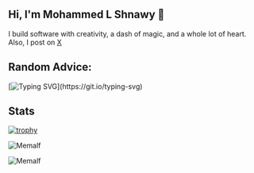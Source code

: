 ## Hi, I'm Mohammed L Shnawy 👋

I build software with creativity, a dash of magic, and a whole lot of heart. Also, I post on [X](https://x.com/mohammedlshnawy)

## Random Advice:
[![Typing SVG](https://readme-typing-svg.herokuapp.com?size=30&lines=Touch+some+grass.)](https://git.io/typing-svg)
## Stats
[![trophy](https://github-profile-trophy.vercel.app/?username=Memalf)](https://github.com/ryo-ma/github-profile-trophy)

![Memalf](https://github-readme-stats.vercel.app/api?username=Memalf&show_icons=true&theme=tokyonight&hide=["issues"])

![Memalf](https://github-readme-stats.vercel.app/api/top-langs?username=Memalf&show_icons=true&theme=tokyonight&layout=compact)
